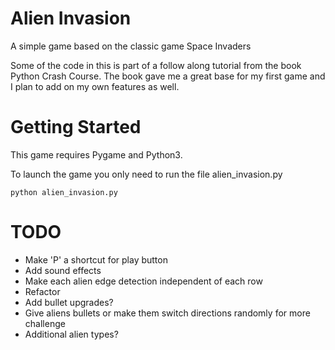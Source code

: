 # Alien Invasion

A simple game based on the classic game Space Invaders

Some of the code in this is part of a follow along tutorial from the book Python Crash Course. 
The book gave me a great base for my first game and I plan to add on my own features as well.

# Getting Started

This game requires Pygame and Python3.

To launch the game you only need to run the file alien_invasion.py
```
python alien_invasion.py
```

# TODO
* Make 'P' a shortcut for play button
* Add sound effects
* Make each alien edge detection independent of each row
* Refactor
* Add bullet upgrades?
* Give aliens bullets or make them switch directions randomly for more challenge
* Additional alien types?

